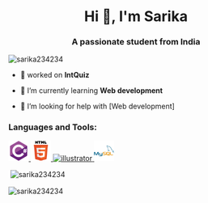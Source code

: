 <h1 align="center">Hi 👋, I'm Sarika</h1>
<h3 align="center">A passionate student from India</h3>

<p align="left"> <img src="https://komarev.com/ghpvc/?username=sarika234234&label=Profile%20views&color=0e75b6&style=flat" alt="sarika234234" /> </p>

- 🔭 worked on **IntQuiz**

- 🌱 I’m currently learning **Web development**

- 🤝 I’m looking for help with [Web development]

<h3 align="left">Languages and Tools:</h3>
<p align="left"> <a href="https://www.w3schools.com/cs/" target="_blank" rel="noreferrer"> <img src="https://raw.githubusercontent.com/devicons/devicon/master/icons/csharp/csharp-original.svg" alt="csharp" width="40" height="40"/> </a> <a href="https://www.w3.org/html/" target="_blank" rel="noreferrer"> <img src="https://raw.githubusercontent.com/devicons/devicon/master/icons/html5/html5-original-wordmark.svg" alt="html5" width="40" height="40"/> </a> <a href="https://www.adobe.com/in/products/illustrator.html" target="_blank" rel="noreferrer"> <img src="https://www.vectorlogo.zone/logos/adobe_illustrator/adobe_illustrator-icon.svg" alt="illustrator" width="40" height="40"/> </a> <a href="https://www.mysql.com/" target="_blank" rel="noreferrer"> <img src="https://raw.githubusercontent.com/devicons/devicon/master/icons/mysql/mysql-original-wordmark.svg" alt="mysql" width="40" height="40"/> </a> </p>

<p>&nbsp;<img align="center" src="https://github-readme-stats.vercel.app/api?username=sarika234234&show_icons=true&locale=en" alt="sarika234234" /></p>

<p><img align="center" src="https://github-readme-streak-stats.herokuapp.com/?user=sarika234234&" alt="sarika234234" /></p>

